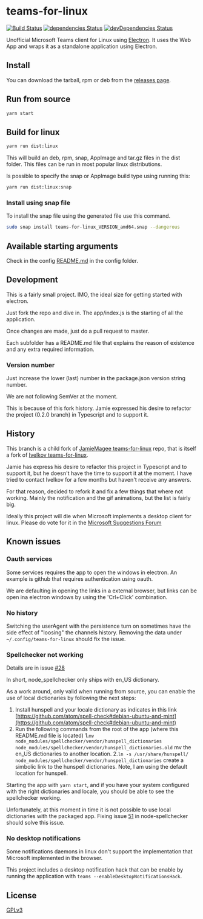 # teams-for-linux

[![Build Status](https://travis-ci.org/IsmaelMartinez/teams-for-linux.svg?branch=master)](https://travis-ci.org/IsmaelMartinez/teams-for-linux) [![dependencies Status](https://david-dm.org/IsmaelMartinez/teams-for-linux/status.svg)](https://david-dm.org/IsmaelMartinez/teams-for-linux) [![devDependencies Status](https://david-dm.org/IsmaelMartinez/teams-for-linux/dev-status.svg)](https://david-dm.org/IsmaelMartinez/teams-for-linux?type=dev)

Unofficial Microsoft Teams client for Linux using [Electron](https://electronjs.org/).
It uses the Web App and wraps it as a standalone application using Electron.

## Install

You can download the tarball, rpm or deb from the [releases page](https://github.com/IsmaelMartinez/teams-for-linux/releases).

## Run from source

```bash
yarn start
```

## Build for linux

```bash
yarn run dist:linux
```

This will build an deb, rpm, snap, AppImage and tar.gz files in the dist folder. This files can be run in most popular linux distributions.

Is possible to specify the snap or AppImage build type using running this:

```bash
yarn run dist:linux:snap
```

### Install using snap file

To install the snap file using the generated file use this command.

```bash
sudo snap install teams-for-linux_VERSION_amd64.snap --dangerous
```

## Available starting arguments

Check in the config [README.md](app/config/README.md) in the config folder.

## Development

This is a fairly small project. IMO, the ideal size for getting started with electron.

Just fork the repo and dive in. The app/index.js is the starting of all the application.

Once changes are made, just do a pull request to master.

Each subfolder has a README.md file that explains the reason of existence and any extra required information.

### Version number

Just increase the lower (last) number in the package.json version string number.

We are not following SemVer at the moment.

This is because of this fork history. Jamie expressed his desire to refactor the project (0.2.0 branch) in Typescript and to support it.

## History

This branch is a child fork of [JamieMagee teams-for-linux](https://github.com/JamieMagee/teams-for-linux) repo, that is itself a fork of [Ivelkov teams-for-linux](https://github.com/ivelkov/teams-for-linux).

Jamie has express his desire to refactor this project in Typescript and to support it, but he doesn't have the time to support it at the moment. I have tried to contact Ivelkov for a few months but haven't receive any answers.

For that reason, decided to refork it and fix a few things that where not working. Mainly the notification and the gif animations, but the list is fairly big.

Ideally this project will die when Microsoft implements a desktop client for linux. Please do vote for it in the [Microsoft Suggestions Forum](https://microsoftteams.uservoice.com/forums/555103-public/suggestions/16911565-linux-client)

## Known issues

### Oauth services

Some services requires the app to open the windows in electron. An example is github that requires authentication using oauth.

We are defaulting in opening the links in a external browser, but links can be open ina electron windows by using the 'Crl+Click' combination.

### No history

Switching the userAgent with the persistence turn on sometimes have the side effect of "loosing" the channels history. Removing the data under `~/.config/teams-for-linux` should fix the issue.

### Spellchecker not working

Details are in issue [#28](https://github.com/IsmaelMartinez/teams-for-linux/issues/28)

In short, node_spellchecker only ships with en_US dictionary.

As a work around, only valid when running from source, you can enable the use of local dictionaries by following the next steps:

1. Install hunspell and your locale dictionary as indicates in this link [https://github.com/atom/spell-check#debian-ubuntu-and-mint](https://github.com/atom/spell-check#debian-ubuntu-and-mint)
2. Run the following commands from the root of the app (where this README.md file is located)
  1.`mv node_modules/spellchecker/vendor/hunspell_dictionaries node_modules/spellchecker/vendor/hunspell_dictionaries.old` mv the en_US dictionaries to another location.
  2.`ln -s /usr/share/hunspell/ node_modules/spellchecker/vendor/hunspell_dictionaries` create a simbolic link to the hunspell dictionaries. Note, I am using the default location for hunspell.

Starting the app with `yarn start`, and if you have your system configured with the right dictionaries and locale, you should be able to see the spellchecker working.

Unfortunately, at this moment in time it is not possible to use local dictionaries with the packaged app. Fixing issue [51](https://github.com/atom/node-spellchecker/issues/51) in node-spellchecker should solve this issue.

### No desktop notifications

Some notifications daemons in linux don't support the implementation that Microsoft implemented in the browser.

This project includes a desktop notification hack that can be enable by running the application with `teams --enableDesktopNotificationsHack`.

## License

[GPLv3](LICENSE.md)
